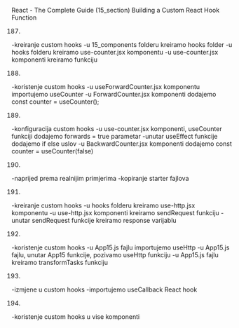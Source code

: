 React - The Complete Guide  (15_section)
Building a Custom React Hook Function

187. 
-kreiranje custom hooks
-u 15_components folderu kreiramo hooks folder
-u hooks folderu kreiramo use-counter.jsx komponentu
-u use-counter.jsx komponenti kreiramo funkciju


188. 
-koristenje custom hooks
-u useForwardCounter.jsx komponentu importujemo useCounter
-u ForwardCounter.jsx komponenti dodajemo const counter = useCounter();


189. 
-konfiguracija custom hooks
-u use-counter.jsx komponenti, useCounter funkciji dodajemo forwards = true parametar
-unutar useEffect funkcije dodajemo if else uslov
-u BackwardCounter.jsx komponenti dodajemo  const counter = useCounter(false)


190. 
-naprijed prema realnijim primjerima
-kopiranje starter fajlova


191. 
-kreiranje custom hooks
-u hooks folderu kreiramo use-http.jsx komponentu
-u use-http.jsx komponenti kreiramo sendRequest funkciju
-unutar sendRequest funkcije kreiramo response varijablu


192. 
-koristenje custom hooks
-u App15.js fajlu importujemo useHttp
-u App15.js fajlu, unutar App15 funkcije, pozivamo useHttp funkciju
-u App15.js fajlu kreiramo transformTasks funkciju


193. 
-izmjene u custom hooks
-importujemo useCallback React hook


194. 
-koristenje custom hooks u vise komponenti

